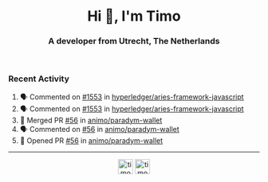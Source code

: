 <h1 align="center">Hi 👋, I'm Timo</h1>
<h3 align="center">A developer from Utrecht, The Netherlands</h3>
<br/>
<!-- https://github.com/rahuldkjain/github-profile-readme-generator --!>

<!--  <p align="left"><img src="https://github-readme-stats.vercel.app/api?username=timoglastra&show_icons=true&count_private=true&" alt="timoglastra" /></p> --!>

<!--
Github language stats
<p align="left"><img src="https://github-readme-stats.vercel.app/api/top-langs/?username=timoglastra&layout=compact" alt="timoglastra" /><p>
-->

<!-- Codestats language stats -->
<!-- <p align="left"><img src="https://codestats-readme.vercel.app/api/top-langs/?username=timoglastra&layout=compact&language_count=12" alt="timoglastra" /><p>    --!>
  
<h3>Recent Activity</h3>

<!--START_SECTION:activity-->
1. 🗣 Commented on [#1553](https://github.com/hyperledger/aries-framework-javascript/issues/1553#issuecomment-1695326102) in [hyperledger/aries-framework-javascript](https://github.com/hyperledger/aries-framework-javascript)
2. 🗣 Commented on [#1553](https://github.com/hyperledger/aries-framework-javascript/issues/1553#issuecomment-1695322845) in [hyperledger/aries-framework-javascript](https://github.com/hyperledger/aries-framework-javascript)
3. 🎉 Merged PR [#56](https://github.com/animo/paradym-wallet/pull/56) in [animo/paradym-wallet](https://github.com/animo/paradym-wallet)
4. 🗣 Commented on [#56](https://github.com/animo/paradym-wallet/pull/56#issuecomment-1695243158) in [animo/paradym-wallet](https://github.com/animo/paradym-wallet)
5. 💪 Opened PR [#56](https://github.com/animo/paradym-wallet/pull/56) in [animo/paradym-wallet](https://github.com/animo/paradym-wallet)
<!--END_SECTION:activity-->

---

<p align="center">
<a href="https://twitter.com/timoglastra" target="blank"><img align="center" src="https://cdn.jsdelivr.net/npm/simple-icons@3.0.1/icons/twitter.svg" alt="timoglastra" height="30" width="30" /></a>
<a href="https://linkedin.com/in/timoglastra" target="blank"><img align="center" src="https://cdn.jsdelivr.net/npm/simple-icons@3.0.1/icons/linkedin.svg" alt="timoglastra" height="30" width="30" /></a>
</p>



